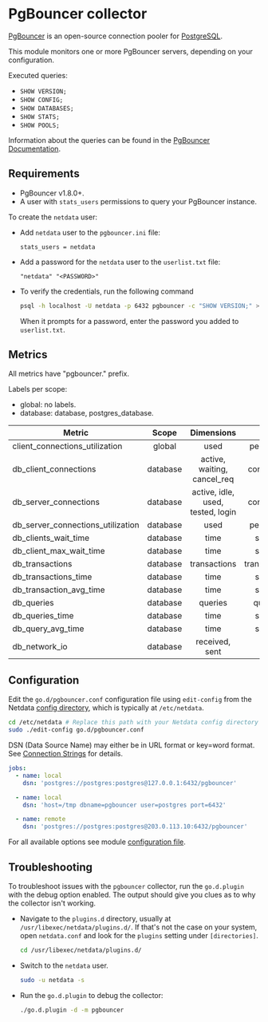 <!--
title: "PgBouncer monitoring with Netdata"
description: "Monitor client and server connections and databases statistics."
custom_edit_url: "https://github.com/netdata/go.d.plugin/edit/master/modules/pgbouncer/README.md"
sidebar_label: "PgBouncer"
learn_status: "Published"
learn_topic_type: "References"
learn_rel_path: "Integrations/Monitor/Databases"
-->

# PgBouncer collector

[PgBouncer](https://www.pgbouncer.org/) is an open-source connection pooler
for [PostgreSQL](https://www.postgresql.org/).

This module monitors one or more PgBouncer servers, depending on your configuration.

Executed queries:

- `SHOW VERSION;`
- `SHOW CONFIG;`
- `SHOW DATABASES;`
- `SHOW STATS;`
- `SHOW POOLS;`

Information about the queries can be found in the [PgBouncer Documentation](http://pgbouncer.org/usage.html).

## Requirements

- PgBouncer v1.8.0+.
- A user with `stats_users` permissions to query your PgBouncer instance.

To create the `netdata` user:

- Add `netdata` user to the `pgbouncer.ini` file:

  ```text
  stats_users = netdata
  ```

- Add a password for the `netdata` user to the `userlist.txt` file:

  ```text
  "netdata" "<PASSWORD>"
  ```

- To verify the credentials, run the following command

  ```bash
  psql -h localhost -U netdata -p 6432 pgbouncer -c "SHOW VERSION;" >/dev/null 2>&1 && echo OK || echo FAIL
  ```

  When it prompts for a password, enter the password you added to `userlist.txt`.

## Metrics

All metrics have "pgbouncer." prefix.

Labels per scope:

- global: no labels.
- database: database, postgres_database.

| Metric                            |  Scope   |            Dimensions             |     Units      |
|-----------------------------------|:--------:|:---------------------------------:|:--------------:|
| client_connections_utilization    |  global  |               used                |   percentage   |
| db_client_connections             | database |    active, waiting, cancel_req    |  connections   |
| db_server_connections             | database | active, idle, used, tested, login |  connections   |
| db_server_connections_utilization | database |               used                |   percentage   |
| db_clients_wait_time              | database |               time                |    seconds     |
| db_client_max_wait_time           | database |               time                |    seconds     |
| db_transactions                   | database |           transactions            | transactions/s |
| db_transactions_time              | database |               time                |    seconds     |
| db_transaction_avg_time           | database |               time                |    seconds     |
| db_queries                        | database |              queries              |   queries/s    |
| db_queries_time                   | database |               time                |    seconds     |
| db_query_avg_time                 | database |               time                |    seconds     |
| db_network_io                     | database |          received, sent           |      B/s       |

## Configuration

Edit the `go.d/pgbouncer.conf` configuration file using `edit-config` from the
Netdata [config directory](https://learn.netdata.cloud/docs/configure/nodes), which is typically at `/etc/netdata`.

```bash
cd /etc/netdata # Replace this path with your Netdata config directory
sudo ./edit-config go.d/pgbouncer.conf
```

DSN (Data Source Name) may either be in URL format or key=word format.
See [Connection Strings](https://www.postgresql.org/docs/current/libpq-connect.html#LIBPQ-CONNSTRING) for details.

```yaml
jobs:
  - name: local
    dsn: 'postgres://postgres:postgres@127.0.0.1:6432/pgbouncer'

  - name: local
    dsn: 'host=/tmp dbname=pgbouncer user=postgres port=6432'

  - name: remote
    dsn: 'postgres://postgres:postgres@203.0.113.10:6432/pgbouncer'
```

For all available options see
module [configuration file](https://github.com/netdata/go.d.plugin/blob/master/config/go.d/pgbouncer.conf).

## Troubleshooting

To troubleshoot issues with the `pgbouncer` collector, run the `go.d.plugin` with the debug option enabled. The output
should give you clues as to why the collector isn't working.

- Navigate to the `plugins.d` directory, usually at `/usr/libexec/netdata/plugins.d/`. If that's not the case on
  your system, open `netdata.conf` and look for the `plugins` setting under `[directories]`.

  ```bash
  cd /usr/libexec/netdata/plugins.d/
  ```

- Switch to the `netdata` user.

  ```bash
  sudo -u netdata -s
  ```

- Run the `go.d.plugin` to debug the collector:

  ```bash
  ./go.d.plugin -d -m pgbouncer
  ```
